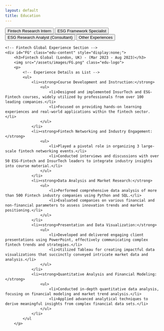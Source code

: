```yaml
---
layout: default
title: Education
---
```


<!-- Education Container -->
<div id="education-container">
    <!-- Education Buttons -->
    <button class="edu-btn" onclick="toggleEducation('FG')">Fintech Research Intern</button>
    <button class="edu-btn" onclick="toggleEducation('diginex')">ESG Framework Specialist</button>
    <button class="edu-btn" onclick="toggleEducation('SGA')">ESG Research Analyst (Consultant)</button>
    <button class="edu-btn" onclick="toggleEducation('other')">Other Experiences</button>

    <!-- Fintech Global Experience Section -->
    <div id="FG" class="edu-content" style="display:none;">
        <h3>Fintech Global (London, UK) - (Mar 2023 - Aug 2023)</h3>
        <img src="/assets/images/FG.png" class="edu-logo">
        <p>
            <!-- Experience Details as List -->
            <ul>
                <li><strong>Course Development and Instruction:</strong>
                    <ul>
                        <li>Designed and implemented InsurTech and ESG-Fintech courses, widely utilized by professionals from over 100 leading companies.</li>
                        <li>Focused on providing hands-on learning experiences and real-world applications within the fintech sector.</li>
                    </ul>
                </li>
                <li><strong>Fintech Networking and Industry Engagement:</strong>
                    <ul>
                        <li>Played a pivotal role in organizing 3 large-scale fintech networking events.</li>
                        <li>Conducted interviews and discussions with over 50 ESG-Fintech and InsurTech leaders to integrate industry insights into course material.</li>
                    </ul>
                </li>
                <li><strong>Data Analysis and Market Research:</strong>
                    <ul>
                        <li>Performed comprehensive data analysis of more than 500 Fintech industry companies using Python and SQL.</li>
                        <li>Evaluated companies on various financial and non-financial parameters to assess innovation trends and market positioning.</li>
                    </ul>
                </li>
                <li><strong>Presentation and Data Visualization:</strong>
                    <ul>
                        <li>Developed and delivered engaging client presentations using PowerPoint, effectively communicating complex fintech trends and strategies.</li>
                        <li>Utilized Tableau for creating impactful data visualizations that succinctly conveyed intricate market data and analysis.</li>
                    </ul>
                </li>
                <li><strong>Quantitative Analysis and Financial Modeling:</strong>
                    <ul>
                        <li>Conducted in-depth quantitative data analysis, focusing on financial modeling and market trend analysis.</li>
                        <li>Applied advanced analytical techniques to derive meaningful insights from complex financial data sets.</li>
                    </ul>
                </li>
            </ul
        </p>
  </div>
</div>

<!-- Diginex Experience Section -->
<div id="diginex" class="edu-content" style="display:none;">
    <h3>Diginex Limited (London, UK) - (Feb 2022 - Aug 2022)</h3>
    <img src="/assets/images/diginex.jpeg" class="edu-logo">
    <p>
        <!-- Experience Details as List -->
        <ul>
            <li><strong>Carbon Project Leadership & Data Analysis:</strong>
                <ul>
                    <li>Led the MSCI Carbon Project, concentrating on emission and energy data analysis with Python and Excel.</li>
                    <li>Enhanced ESG data processing methods, significantly improving efficiency in emission trend analysis.</li>
                </ul>
            </li>
            <li><strong>Productivity Enhancement & Research:</strong>
                <ul>
                    <li>Implemented Tableau to increase team productivity and facilitate handling of data-intensive projects.</li>
                    <li>Authored research on “Bitcoins: The Energy Problem,” demonstrating expertise in data-driven sustainability analysis.</li>
                </ul>
            </li>
            <li><strong>Rapid Promotion & Project Management:</strong>
                <ul>
                    <li>Achieved rapid promotion within 2 months due to significant impact on projects.</li>
                    <li>Served as the primary liaison between clients and international teams, ensuring effective project delivery.</li>
                </ul>
            </li>
            <li><strong>Data Analysis & Operational Enhancement:</strong>
                <ul>
                    <li>Advanced methods in ESG data collection, cleaning, and manipulation using Python and Excel.</li>
                    <li>Achieved a 75% increase in efficiency and accuracy in year-on-year emissions analysis.</li>
                </ul>
            </li>
            <li><strong>Efficiency Metrics & Team Expansion:</strong>
                <ul>
                    <li>Boosted team productivity by 50% using Tableau-driven methodologies, leading to team expansion and increased project intake.</li>
                </ul>
            </li>
            <li><strong>Research & Sustainability Analysis:</strong>
                <ul>
                    <li>Conducted extensive research and authored Bitcoins: The Energy Problem - A Sustainability Analysis”.</li>
                    <li>Highlighted expertise in analyzing and presenting sustainability issues in the fintech sector.</li>
                </ul>
            </li>
        </ul>
    </p>
</div>


<!-- SG Analytics Experience Section -->
<div id="SGA" class="edu-content" style="display:none;">
    <h3>SG Analytics (Pune, India) - (May 2018 - Mar 2019)</h3>
    <img src="/assets/images/SGA.png" class="edu-logo">
    <p>
        <!-- Experience Details as List -->
        <ul>
            <li><strong>ESG Framework Integration:</strong>
                <ul>
                    <li>Developed a standardized reporting tool by integrating over 10 key ESG frameworks using SQL and Python.</li>
                    <li>Enhanced overall ESG reporting efficiency and broadened accessibility for more than 50 companies.</li>
                </ul>
            </li>
            <li><strong>Reporting Tool Design:</strong>
                <ul>
                    <li>Engineered reporting tools integrating frameworks like TCFD, SGX, SASB, CDP, GRI, EU Taxonomy, and HXEX.</li>
                    <li>Improved ESG reporting efficiency by 30% and facilitated user accessibility.</li>
                </ul>
            </li>
            <li><strong>Materiality Assessment Analysis:</strong>
                <ul>
                    <li>Conducted materiality assessments for over 50 companies, aligning with specific requirements and industry contexts.</li>
                    <li>Utilized Excel for data organization, ensuring accuracy and relevance in ESG indicators and frameworks.</li>
                </ul>
            </li>
            <li><strong>Visualization & Reporting:</strong>
                <ul>
                    <li>Developed clear, insightful presentations using Power BI, Tableau, and Python.</li>
                    <li>Effectively communicated materiality assessment findings, guiding companies in ESG reporting strategies.</li>
                </ul>
            </li>
            <li><strong>KPI Topic-Mapping:</strong>
                <ul>
                    <li>Streamlined inter-framework comparisons by mapping KPIs to relevant topics across various frameworks.</li>
                    <li>Facilitated efficient performance analysis and minimized reporting redundancy.</li>
                </ul>
            </li>
            <li><strong>Quantitative ESG Analysis & Reporting Tool Design:</strong>
                <ul>
                    <li>Developed tools for ESG framework integration and quantitative materiality assessments using SQL and Python.</li>
                    <li>Enhanced data-driven analysis and reporting efficiency.</li>
                </ul>
            </li>
            <li><strong>Data Visualization & Strategic Decision-Making:</strong>
                <ul>
                    <li>Utilized Power BI and Tableau for creating clear data visualizations, aiding strategic decision-making.</li>
                    <li>Streamlined KPI mapping and performance analysis across frameworks.</li>
                </ul>
            </li>
        </ul>
    </p>
</div>
